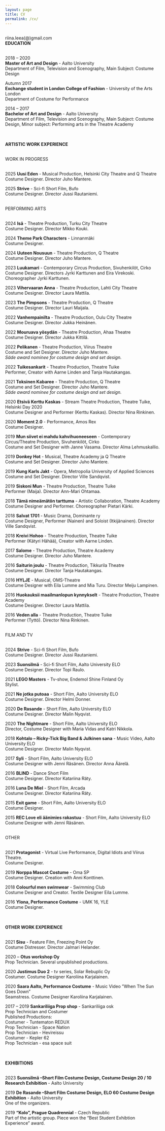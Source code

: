 ```yaml
---
layout: page
title: CV
permalink: /cv/
---
```

<br/>
riina.leea(@)gmail.com  
<br/>
<div class="post-text-alone">  
<strong>EDUCATION</strong>  
<p></p>   
<br/>
2018 – 2020  
<br/>
<strong>Master of Art and Design</strong> - Aalto University  
<br/> 
Department of Film, Television and Scenography, Main Subject: Costume Design  
<p></p>   
Autumn 2017 
<br/> 
<strong>Exchange student in London College of Fashion</strong> - University of the Arts London  
<br/>  
Department of Costume for Performance  
<p></p> 
2014 – 2017  
<br/>
<strong>Bachelor of Art and Design</strong> - Aalto University
<br/>
Department of Film, Television and Scenography, Main Subject: Costume Design, Minor
subject: Performing arts in the Theatre Academy  
<p></p>  
<br/>
<br/>
<strong>ARTISTIC WORK EXPERIENCE</strong>  
<p></p>  
<br/>
WORK IN PROGRESS  
<p></p>  
<br/>
2025 <strong>Uusi Eden</strong>  -  Musical Production, Helsinki City Theatre and Q Theatre
<br/>
Costume Designer. Director Juho Mantere.  
<p></p>  
2025 <strong>Strive</strong>  -  Sci-fi Short Film, Bufo
<br/>
Costume Designer. Director Jussi Rautaniemi.  
<p></p> 
<br/>
PERFORMING ARTS  
<p></p>  
<br/>
2024 <strong>Isä</strong>  -  Theatre Production, Turku City Theatre
<br/>
Costume Designer. Director Mikko Kouki.  
<p></p>
2024 <strong>Theme Park Characters</strong> - Linnanmäki
<br/>
Costume Designer.  
<p></p>
2024 <strong>Uuteen Nousuun</strong> - Theatre Production, Q Theatre
<br/>
Costume Designer. Director Juho Mantere.  
<p></p>
2023 <strong>Luukamari</strong> - Contemporary Circus Production, Sivuhenkilöt, Cirko
<br/>
Costume Designer. Directors Jyrki Karttunen and Eira Virekoski. Choreographer Jyrki Karttunen.  
<p></p>
2023 <strong>Vihervaaran Anna</strong> - Theatre Production, Lahti City Theatre
<br/>
Costume Designer. Director Laura Mattila.  
<p></p>
2023 <strong>The Pimpsons</strong> - Theatre Production, Q Theatre
<br/>
Costume Designer. Director Lauri Maijala.  
<p></p>  
2022 <strong>Vanhempainilta</strong> - Theatre Production, Oulu City Theatre  
<br/>
Costume Designer. Director Jukka Heinänen.  
<p></p>   
2022 <strong>Mouruava yösydän</strong> - Theatre Production, Ahaa Theatre  
<br/>
Costume Designer. Director Jukka Kittilä.  
<p></p>  
2022 <strong>Pelikanen</strong> - Theatre Production, Viirus Theatre 
 <br/>
Costume and Set Designer. Director Juho Mantere.
 <br/>
<em>Säde award nominee for costume design and set design.</em>
<p></p>  
2022 <strong>Tuikesankarit</strong> - Theatre Production, Theatre Tuike
 <br/>
Performer, Creator with Aarne Linden and Tanja Hautakangas.
<p></p>  
2021 <strong>Toksinen Kabaree</strong> - Theatre Production, Q Theatre
 <br/>
Costume and Set Designer. Director Juho Mantere.
 <br/>
<em>Säde award nominee for costume design and set design.</em>
<p></p>  
2020 <strong>Etsivä Kerttu Kaskas</strong> - Stream Theatre Production, Theatre Tuike, Helsinki Day 2020
 <br/>
Costume Designer and Performer (Kerttu Kaskas). Director Nina Rinkinen.
<p></p>  
2020 <strong>Moment 2.0</strong> - Performance, Amos Rex
 <br/>
Costume Designer.
<p></p>  
2019 <strong>Mun siivet ei mahdu kahvihuoneeseen</strong> - Contemporary Circus/Theatre Production, Sivuhenkilöt, Cirko
 <br/>
Costume and Set Designer with Janne Vasama. Director Alma Lehmuskallio.
<p></p>  
2019 <strong>Donkey Hot</strong> - Musical, Theatre Academy ja Q Theatre
 <br/>
Costume and Set Designer. Director Juho Mantere.
<p></p>  
2019 <strong>Kung Karls Jakt</strong> - Opera, Metropolia University of Applied Sciences
 <br/>
Costume and Set Designer. Director Ville Sandqvist.
<p></p> 
2019 <strong>Siskoni Mun</strong> - Theatre Production, Theatre Tuike
 <br/>
Performer (Maija). Director Ann-Mari Ohtamaa.
<p></p>  
2018 <strong>Tämä nimeämätön tarttuma</strong> - Artistic Collaboration, Theatre Academy
 <br/>
Costume Designer and Performer. Choreographer Pietari Kärki.
<p></p>  
2018 <strong>Salvat 1701</strong> - Music Drama, Dominante ry
 <br/>
Costume Designer, Performer (Nainen) and Soloist (Itkijänainen). Director Ville Sandqvist.
<p></p> 
2018 <strong>Kreivi Hohoo</strong> - Theatre Production, Theatre Tuike
 <br/>
Performer (Kätyri Hähää), Creator with Aarne Linden.
<p></p>  
2017 <strong>Salome</strong> - Theatre Production, Theatre Academy
 <br/>
Costume Designer. Director Juho Mantere.
<p></p>  
2016 <strong>Saiturin joulu</strong> - Theatre Production, Tikkurila Theatre
 <br/>
Costume Designer. Director Tanja Hautakangas.
<p></p>  
2016 <strong>HYLJE</strong> - Musical, OMS-Theatre
 <br/>
Costume Designer with Eila Lumme and Mia Turu. Director Meiju Lampinen.
<p></p>  
2016 <strong>Huokauksii maailmanlopun kynnykselt</strong> - Theatre Production, Theatre Academy
 <br/>
Costume Designer. Director Laura Mattila.
<p></p> 
2016 <strong>Veden alla</strong> - Theatre Production, Theatre Tuike
 <br/>
Performer (Tyttö). Director Nina Rinkinen.
<p></p>  
<br/>
FILM AND TV
<p></p>  
<br/>
2024 <strong>Strive</strong> - Sci-fi Short Film, Bufo
 <br/>
Costume Designer. Director Jussi Rautaniemi.
<p></p> 
2023 <strong>Suonsilmä</strong> - Sci-fi Short Film, Aalto University ELO
 <br/>
Costume Designer. Director Topi Raulo.
<p></p>  
2021 <strong>LEGO Masters</strong> - Tv-show, Endemol Shine Finland Oy
 <br/>
Stylist.
<p></p>  
2021 <strong>Ne jotka putoaa</strong> - Short Film, Aalto University ELO
 <br/>
Costume Designer. Director Helmi Donner.
<p></p>  
2020 <strong>De Rasande</strong> - Short Film, Aalto University ELO
 <br/>
Costume Designer. Director Malin Nyqvist.
<p></p>  
2020 <strong>The Nightmare</strong> - Short Film, Aalto University ELO
 <br/>
Director, Costume Designer with Maria Vidas and Katri Nikkola.
<p></p>  
2018 <strong>Kohtalo – Ricky-Tick Big Band & Julkinen sana</strong> - Music Video, Aalto University ELO
 <br/>
Costume Designer. Director Malin Nyqvist.
<p></p>
2017 <strong>Syli</strong> - Short Film, Aalto University ELO
 <br/>
Costume Designer with Jenni Räsänen. Director Anna Äärelä.
<p></p>  
2016 <strong>BLIND</strong> - Dance Short Film
 <br/>
Costume Designer. Director Katariina Räty.
<p></p>  
2016 <strong>Luna De Miel</strong> - Short Film, Arcada
 <br/>
Costume Designer. Director Katariina Räty.
<p></p>  
2015 <strong>Exit game</strong> - Short Film, Aalto University ELO
 <br/>
Costume Designer.
<p></p>  
2015 <strong>REC Love eli äänimies rakastuu</strong> - Short Film, Aalto University ELO
 <br/>
Costume Designer with Jenni Räsänen.
<p></p> 
<br/>
OTHER
<p></p>  
<br/>
2021 <strong>Protagonist</strong> - Virtual Live Performance, Digital Idiots and Viirus Theatre.
<br/>
Costume Designer.
<p></p>  
2019 <strong>Norppa Mascot Costume</strong> - Oma SP
<br/>
Costume Designer. Creation with Anni Konttinen.
<p></p>  
2018 <strong>Colourful men swimwear</strong> - Swimming Club
<br/>
Costume Designer and Creator. Textile Designer Eila Lumme.
<p></p>  
2016 <strong>Ylona, Performance Costume</strong> - UMK 16, YLE
<br/>
Costume Designer.
<p></p> 
<br/>
<br/>
<strong>OTHER WORK EXPERIENCE</strong>
<p></p>  
<br/>
2021 <strong>Sisu</strong> - Feature Film, Freezing Point Oy
<br/>
Costume Distresser. Director Jalmari Helander.
<p></p>  
2020 – <strong>Otus workshop Oy</strong>
<br/>
Prop Technician. Several unpublished productions.
<p></p>  
2020 <strong>Justimus Duo 2</strong> - tv series, Solar Rebuplic Oy
<br/>
Costumer. Costume Designer Karoliina Karjalainen.
<p></p>  
2020 <strong>Saara Aalto, Performance Costume</strong> - Music Video ”When The Sun Goes Down”
<br/>
Seamstress. Costume Designer Karoliina Karjalainen.
<p></p>  
2017 – 2019 <strong>Sankariliiga Prop shop</strong> - Sankariliiga osk
<br/>
Prop Technician and Costumer
<br/>
Published Productions:
<br/>
Costumer - Tuntematon REDUX
<br/>
Prop Technician - Space Nation
<br/>
Prop Technician - Hevireissu
<br/>
Costumer - Kepler 62
<br/>
Prop Technician - esa space suit
<p></p>  
<br/>
<br/>
<strong>EXHIBITIONS</strong>
<p></p>  
<br/>
2023 <strong>Suonsilmä –Short Film Costume Design, Costume Design 20 / 10 Research Exhibition</strong> - Aalto University
<p></p>
2019 <strong>De Rasande –Short Film Costume Design, ELO 60 Costume Design Exhibition</strong> - Aalto University
<br/>
One of the organizers.
<p></p>  
2019 <strong>“Kolo”, Prague Quadrennial</strong> - Czech Republic
<br/>
Part of the artistic group. Piece won the “Best Student Exhibtion Experience” award.
</div>  
<p></p>
